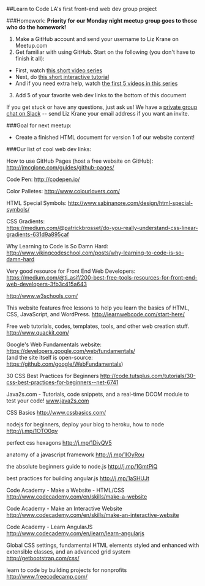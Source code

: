 ##Learn to Code LA's first front-end web dev group project

###Homework:
**Priority for our Monday night meetup group goes to those who do the homework!**

1. Make a GitHub account and send your username to Liz Krane on Meetup.com
2. Get familiar with using GitHub. Start on the following (you don't have to finish it all):
  - First, watch [this short video series](https://www.youtube.com/watch?v=8oRjP8yj2Wo&list=PLg7s6cbtAD165JTRsXh8ofwRw0PqUnkVH)
  - Next, do [this short interactive tutorial](https://try.github.io/)
  - And if you need extra help, watch [the first 5 videos in this series](https://www.youtube.com/watch?v=FyfwLX4HAxM&list=PLg7s6cbtAD15G8lNyoaYDuKZSKyJrgwB-&index=1)
3. Add 5 of your favorite web dev links to the bottom of this document

If you get stuck or have any questions, just ask us! We have a [private group chat on Slack](http://learntocodela.slack.com) -- send Liz Krane your email address if you want an invite.

###Goal for next meetup:
- Create a finished HTML document for version 1 of our website content!

###Our list of cool web dev links:

How to use GitHub Pages (host a free website on GitHub):  
http://jmcglone.com/guides/github-pages/

Code Pen:
http://codepen.io/

Color Palletes:
http://www.colourlovers.com/

HTML Special Symbols:
http://www.sabinanore.com/design/html-special-symbols/

CSS Gradients:  	
https://medium.com/@patrickbrosset/do-you-really-understand-css-linear-gradients-631d9a895caf

Why Learning to Code is So Damn Hard:  
http://www.vikingcodeschool.com/posts/why-learning-to-code-is-so-damn-hard

Very good resource for Front End Web Developers:  
https://medium.com/@ti_asif/200-best-free-tools-resources-for-front-end-web-developers-3fb3c415a643

http://www.w3schools.com/

This website features free lessons to help you learn the basics of HTML, CSS, JavaScript, and WordPress.
http://learnwebcode.com/start-here/

Free web tutorials, codes, templates, tools, and other web creation stuff.  
http://www.quackit.com/

Google's Web Fundamentals website:  
https://developers.google.com/web/fundamentals/  
(and the site itself is open-source: https://github.com/google/WebFundamentals)

30 CSS Best Practices for Beginners
http://code.tutsplus.com/tutorials/30-css-best-practices-for-beginners--net-6741

Java2s.com - Tutorials, code snippets, and a real-time DCOM module to test your code!
www.java2s.com

CSS Basics
http://www.cssbasics.com/

nodejs for beginners, deploy your blog to heroku, how to node http://j.mp/1OTO0qv

perfect css hexagons http://j.mp/1DiyQV5

anatomy of a javascript framework http://j.mp/1IOyRou

the absolute beginners guide to node.js http://j.mp/1GmtPiQ

best practices for building angular.js http://j.mp/1aSHUJt

Code Academy - Make a Website - HTML/CSS
http://www.codecademy.com/en/skills/make-a-website

Code Academy - Make an Interactive Website
http://www.codecademy.com/en/skills/make-an-interactive-website

Code Academy - Learn AngularJS
http://www.codecademy.com/en/learn/learn-angularjs

Global CSS settings, fundamental HTML elements styled and enhanced with extensible classes, and an advanced grid system
http://getbootstrap.com/css/

learn to code by building projects for nonprofits
http://www.freecodecamp.com/

